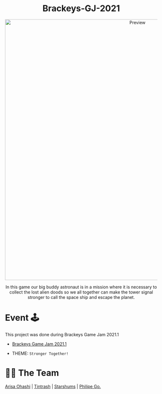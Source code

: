 <h1 align="center">Brackeys-GJ-2021</h1>


<p align="center">
  <img alt="Preview" width="860" alt="preview" src="https://img.itch.zone/aW1nLzUyNTI1NDcuanBn/original/O2fTf%2F.jpg">
<p align="center">

<p align="center">In this game our big buddy astronaut is in a mission where it is necessary to collect the lost alien doods so we all together can make the tower signal stronger to call the space ship and escape the planet.
</p>

# Event :joystick:

This project was done during Brackeys Game Jam 2021.1

- [Brackeys Game Jam 2021.1](https://itch.io/jam/brackeys-5)

- THEME: ``` Stronger Together! ```


# :man_technologist: The Team 

[Arisa Ohashi](https://github.com/VanillaSpace) | [Tintrash](https://github.com/tintrash08) | [Starshums](https://github.com/starshums) | [Philipe Go.](https://github.com/philipe-go)


